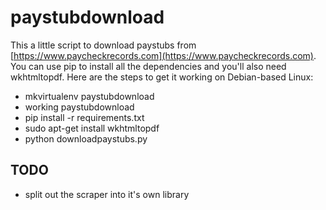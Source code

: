 # paystubdownload

This a little script to download paystubs from
[https://www.paycheckrecords.com](https://www.paycheckrecords.com).
You can use pip to install all the dependencies and you'll also need
wkhtmltopdf.  Here are the steps to get it working on Debian-based Linux:
   * mkvirtualenv paystubdownload
   * working paystubdownload
   * pip install -r requirements.txt
   * sudo apt-get install wkhtmltopdf
   * python downloadpaystubs.py

## TODO
   * split out the scraper into it's own library
